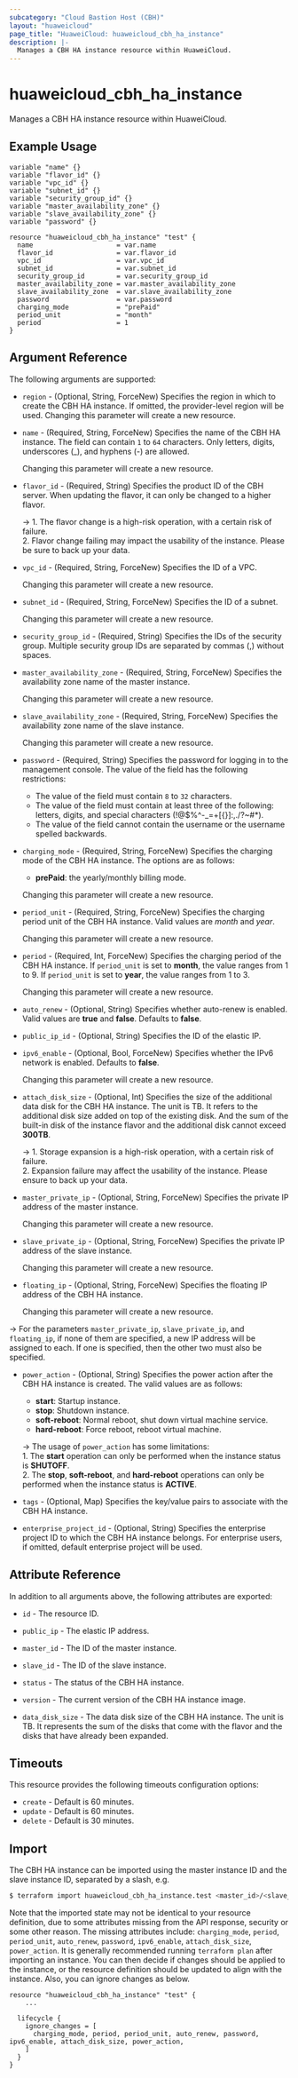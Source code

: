 ```yaml
---
subcategory: "Cloud Bastion Host (CBH)"
layout: "huaweicloud"
page_title: "HuaweiCloud: huaweicloud_cbh_ha_instance"
description: |-
  Manages a CBH HA instance resource within HuaweiCloud.
---
```


# huaweicloud_cbh_ha_instance

Manages a CBH HA instance resource within HuaweiCloud.

## Example Usage

```hcl
variable "name" {}
variable "flavor_id" {}
variable "vpc_id" {}
variable "subnet_id" {}
variable "security_group_id" {}
variable "master_availability_zone" {}
variable "slave_availability_zone" {}
variable "password" {}

resource "huaweicloud_cbh_ha_instance" "test" {
  name                     = var.name
  flavor_id                = var.flavor_id
  vpc_id                   = var.vpc_id
  subnet_id                = var.subnet_id
  security_group_id        = var.security_group_id
  master_availability_zone = var.master_availability_zone
  slave_availability_zone  = var.slave_availability_zone
  password                 = var.password
  charging_mode            = "prePaid"
  period_unit              = "month"
  period                   = 1
}
```

## Argument Reference

The following arguments are supported:

* `region` - (Optional, String, ForceNew) Specifies the region in which to create the CBH HA instance.
  If omitted, the provider-level region will be used. Changing this parameter will create a new resource.

* `name` - (Required, String, ForceNew) Specifies the name of the CBH HA instance. The field can contain `1` to `64`
  characters. Only letters, digits, underscores (_), and hyphens (-) are allowed.

  Changing this parameter will create a new resource.

* `flavor_id` - (Required, String) Specifies the product ID of the CBH server. When updating the flavor, it can only be
  changed to a higher flavor.

  -> 1. The flavor change is a high-risk operation, with a certain risk of failure.
  <br/>2. Flavor change failing may impact the usability of the instance. Please be sure to back up your data.

* `vpc_id` - (Required, String, ForceNew) Specifies the ID of a VPC.

  Changing this parameter will create a new resource.

* `subnet_id` - (Required, String, ForceNew) Specifies the ID of a subnet.

  Changing this parameter will create a new resource.

* `security_group_id` - (Required, String) Specifies the IDs of the security group. Multiple security group IDs are
  separated by commas (,) without spaces.

* `master_availability_zone` - (Required, String, ForceNew) Specifies the availability zone name of the master instance.

  Changing this parameter will create a new resource.

* `slave_availability_zone` - (Required, String, ForceNew) Specifies the availability zone name of the slave instance.

  Changing this parameter will create a new resource.

* `password` - (Required, String) Specifies the password for logging in to the management console. The value of the
  field has the following restrictions:
  + The value of the field must contain `8` to `32` characters.
  + The value of the field must contain at least three of the following: letters, digits, and special characters
    (!@$%^-_=+[{}]:,./?~#*).
  + The value of the field cannot contain the username or the username spelled backwards.

* `charging_mode` - (Required, String, ForceNew) Specifies the charging mode of the CBH HA instance.
  The options are as follows:
  + **prePaid**: the yearly/monthly billing mode.

  Changing this parameter will create a new resource.

* `period_unit` - (Required, String, ForceNew) Specifies the charging period unit of the CBH HA instance.
  Valid values are *month* and *year*.

  Changing this parameter will create a new resource.

* `period` - (Required, Int, ForceNew) Specifies the charging period of the CBH HA instance.
  If `period_unit` is set to **month**, the value ranges from 1 to 9.
  If `period_unit` is set to **year**, the value ranges from 1 to 3.

  Changing this parameter will create a new resource.

* `auto_renew` - (Optional, String) Specifies whether auto-renew is enabled.
  Valid values are **true** and **false**. Defaults to **false**.

* `public_ip_id` - (Optional, String) Specifies the ID of the elastic IP.

* `ipv6_enable` - (Optional, Bool, ForceNew) Specifies whether the IPv6 network is enabled. Defaults to **false**.

  Changing this parameter will create a new resource.

* `attach_disk_size` - (Optional, Int) Specifies the size of the additional data disk for the CBH HA instance.
  The unit is TB. It refers to the additional disk size added on top of the existing disk. And the sum of the built-in
  disk of the instance flavor and the additional disk cannot exceed **300TB**.

  -> 1. Storage expansion is a high-risk operation, with a certain risk of failure.
  <br/>2. Expansion failure may affect the usability of the instance. Please ensure to back up your data.

* `master_private_ip` - (Optional, String, ForceNew) Specifies the private IP address of the master instance.

  Changing this parameter will create a new resource.

* `slave_private_ip` - (Optional, String, ForceNew) Specifies the private IP address of the slave instance.

  Changing this parameter will create a new resource.

* `floating_ip` - (Optional, String, ForceNew) Specifies the floating IP address of the CBH HA instance.

  Changing this parameter will create a new resource.

-> For the parameters `master_private_ip`, `slave_private_ip`, and `floating_ip`, if none of them are specified,
a new IP address will be assigned to each. If one is specified, then the other two must also be specified.

* `power_action` - (Optional, String) Specifies the power action after the CBH HA instance is created.
  The valid values are as follows:
  + **start**: Startup instance.
  + **stop**: Shutdown instance.
  + **soft-reboot**: Normal reboot, shut down virtual machine service.
  + **hard-reboot**: Force reboot, reboot virtual machine.

  -> The usage of `power_action` has some limitations:
  <br/>1. The **start** operation can only be performed when the instance status is **SHUTOFF**.
  <br/>2. The **stop**, **soft-reboot**, and **hard-reboot** operations can only be performed when the instance status
  is **ACTIVE**.

* `tags` - (Optional, Map) Specifies the key/value pairs to associate with the CBH HA instance.

* `enterprise_project_id` - (Optional, String) Specifies the enterprise project ID to which the CBH HA instance belongs.
  For enterprise users, if omitted, default enterprise project will be used.

## Attribute Reference

In addition to all arguments above, the following attributes are exported:

* `id` - The resource ID.

* `public_ip` - The elastic IP address.

* `master_id` - The ID of the master instance.

* `slave_id` - The ID of the slave instance.

* `status` - The status of the CBH HA instance.

* `version` - The current version of the CBH HA instance image.

* `data_disk_size` - The data disk size of the CBH HA instance. The unit is TB. It represents the sum of the
  disks that come with the flavor and the disks that have already been expanded.

## Timeouts

This resource provides the following timeouts configuration options:

* `create` - Default is 60 minutes.
* `update` - Default is 60 minutes.
* `delete` - Default is 30 minutes.

## Import

The CBH HA instance can be imported using the master instance ID and the slave instance ID, separated by a slash, e.g.

```bash
$ terraform import huaweicloud_cbh_ha_instance.test <master_id>/<slave_id>
```

Note that the imported state may not be identical to your resource definition, due to some attributes missing from the
API response, security or some other reason. The missing attributes include: `charging_mode`, `period`, `period_unit`,
`auto_renew`, `password`, `ipv6_enable`, `attach_disk_size`, `power_action`.
It is generally recommended running `terraform plan` after importing an instance.
You can then decide if changes should be applied to the instance, or the resource definition should be updated
to align with the instance. Also, you can ignore changes as below.

```
resource "huaweicloud_cbh_ha_instance" "test" {
    ...

  lifecycle {
    ignore_changes = [
      charging_mode, period, period_unit, auto_renew, password, ipv6_enable, attach_disk_size, power_action,
    ]
  }
}
```
